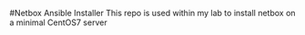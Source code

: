 #Netbox Ansible Installer
This repo is used within my lab to install netbox on a minimal CentOS7 server
